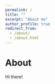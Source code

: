 ```yaml
---
permalink: /
title: ""
excerpt: "About me"
author_profile: true
redirect_from: 
  - /about/
  - /about.html
---
```



About
======

Hi there! 

